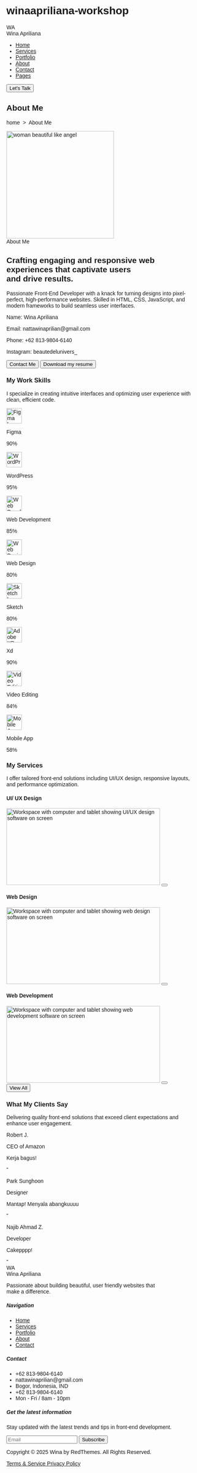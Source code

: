 # winaapriliana-workshop
<html lang="en">
 <head>
  <meta charset="utf-8"/>
  <meta content="width=device-width, initial-scale=1" name="viewport"/>
  <title>
   About Me - Wina
  </title>
  <script src="https://cdn.tailwindcss.com">
  </script>
  <link href="https://cdnjs.cloudflare.com/ajax/libs/font-awesome/5.15.3/css/all.min.css" rel="stylesheet"/>
  <link href="https://fonts.googleapis.com/css2?family=Poppins:wght@400;600&amp;display=swap" rel="stylesheet"/>
  <style>
   body {
      font-family: "Poppins", sans-serif;
    }
  </style>
 </head>
 <body class="bg-[#0a0a14] text-white">
  <nav class="max-w-7xl mx-auto flex items-center justify-between px-4 sm:px-6 lg:px-8 py-3 bg-[#0a0a14] border border-[#3f3f3f] rounded-full mt-4">
   <div class="flex items-center space-x-2">
    <div class="w-8 h-8 rounded-full bg-gradient-to-r from-[#ff5f3d] to-[#ffb86c] flex items-center justify-center text-white font-bold text-lg select-none">
     WA
    </div>
    <span class="text-[#ffb86c] font-semibold text-lg">
     Wina Apriliana
    </span>
   </div>
   <ul class="hidden md:flex space-x-6 text-sm font-medium text-white">
    <li>
     <a class="hover:text-[#ff5f3d]" href="#">
      Home
     </a>
    </li>
    <li>
     <a class="hover:text-[#ff5f3d]" href="#">
      Services
     </a>
    </li>
    <li>
     <a class="hover:text-[#ff5f3d]" href="#">
      Portfolio
     </a>
    </li>
    <li>
     <a class="hover:text-[#ff5f3d]" href="#">
      About
     </a>
    </li>
    <li>
     <a class="hover:text-[#ff5f3d]" href="#">
      Contact
     </a>
    </li>
    <li>
     <a class="hover:text-[#ff5f3d]" href="#">
      Pages
     </a>
    </li>
   </ul>
   <button class="hidden md:block bg-gradient-to-r from-[#ff5f3d] to-[#ffb86c] text-white text-sm font-semibold px-5 py-1 rounded-full hover:brightness-110 transition">
    Let's Talk
   </button>
  </nav>
  <section class="max-w-5xl mx-auto px-4 sm:px-6 lg:px-8 mt-12 text-center">
   <h1 class="text-white text-3xl font-semibold">
    About Me
   </h1>
   <p class="text-gray-400 text-xs mt-2 uppercase tracking-widest">
    home  &gt;  About Me
   </p>
  </section>
  <section class="max-w-5xl mx-auto px-4 sm:px-6 lg:px-8 mt-12 flex flex-col md:flex-row items-center md:items-start gap-10">
   <div class="relative flex-shrink-0">
    <img alt="woman beautiful like angel" class="rounded-full border-4 border-[#ff5f3d]" height="280" src="https://storage.googleapis.com/a1aa/image/04e6f1d8-9963-4f3b-1b20-3f201eadc84b.jpg" width="280"/>
    <div class="absolute -top-6 -left-6 w-12 h-12 rounded-full bg-[#ff5f3d]">
    </div>
    <div class="absolute bottom-0 right-0 w-10 h-10 rounded-full bg-[#ffb86c]">
    </div>
   </div>
   <div class="flex-1 max-w-xl text-left">
    <div>
     <span class="inline-block bg-[#1f1f29] text-xs text-[#ffb86c] font-semibold px-3 py-1 rounded-full mb-3">
      About Me
     </span>
    </div>
    <h2 class="text-white text-xl font-semibold leading-tight mb-3">
     Crafting engaging and responsive web experiences that captivate users and drive results.
    </h2>
    <p class="text-gray-400 text-sm mb-6 leading-relaxed">
     Passionate Front-End Developer with a knack for turning designs into pixel-perfect, high-performance websites. Skilled in HTML, CSS, JavaScript, and modern frameworks to build seamless user interfaces.
    <div class="grid grid-cols-1 sm:grid-cols-2 gap-4 mb-6 text-xs text-gray-400">
     <div class="bg-[#12121a] p-4 rounded-md">
      <p>
       <span class="text-[#ff5f3d] font-semibold">
        Name:
       </span>
       Wina Apriliana
      </p>
      <p>
       <span class="text-[#ff5f3d] font-semibold">
        Email:
       </span>
       nattawinaprilian@gmail.com
      </p>
     </div>
     <div class="bg-[#12121a] p-4 rounded-md">
      <p>
       <span class="text-[#ff5f3d] font-semibold">
        Phone:
       </span>
       ‪+62 813-9804-6140
      </p>
      <p>
       <span class="text-[#ff5f3d] font-semibold">
        Instagram:
       </span>
       beautedelunivers_
      </p>
     </div>
    </div>
    <div class="flex space-x-4">
     <button class="bg-gradient-to-r from-[#ff5f3d] to-[#ffb86c] text-white text-xs font-semibold px-5 py-1 rounded-full hover:brightness-110 transition">
      Contact Me
     </button>
     <button class="border border-[#ff5f3d] text-[#ff5f3d] text-xs font-semibold px-5 py-1 rounded-full hover:bg-[#ff5f3d] hover:text-white transition">
      Download my resume
     </button>
    </div>
   </div>
  </section>
  <section class="max-w-7xl mx-auto px-4 sm:px-6 lg:px-8 mt-20">
   <h3 class="text-center text-white text-xl font-semibold mb-1">
    My Work
    <span class="text-[#ff5f3d]">
     Skills
    </span>
   </h3>
   <p class="text-center text-gray-400 text-sm mb-8 max-w-xl mx-auto">
    I specialize in creating intuitive interfaces and optimizing user experience with clean, efficient code.
   </p>
   <div class="grid grid-cols-2 sm:grid-cols-4 gap-6 max-w-5xl mx-auto">
    <div class="bg-[#12121a] rounded-md p-4 flex flex-col items-center space-y-3">
     <img alt="Figma logo icon in color" height="40" src="https://storage.googleapis.com/a1aa/image/d68edcfd-56d6-4816-9556-c7d6a5773c05.jpg" width="40"/>
     <p class="text-white text-sm font-semibold">
      Figma
     </p>
     <div class="w-full bg-[#1f1f29] rounded-full h-2">
      <div class="bg-gradient-to-r from-[#ff5f3d] to-[#ffb86c] h-2 rounded-full" style="width: 90%">
      </div>
     </div>
     <p class="text-[#ff5f3d] text-xs font-semibold">
      90%
     </p>
    </div>
    <div class="bg-[#12121a] rounded-md p-4 flex flex-col items-center space-y-3">
     <img alt="WordPress logo icon in color" height="40" src="https://storage.googleapis.com/a1aa/image/c15436cc-6517-4fdf-9aae-4e859a482c9d.jpg" width="40"/>
     <p class="text-white text-sm font-semibold">
      WordPress
     </p>
     <div class="w-full bg-[#1f1f29] rounded-full h-2">
      <div class="bg-gradient-to-r from-[#ff5f3d] to-[#ffb86c] h-2 rounded-full" style="width: 95%">
      </div>
     </div>
     <p class="text-[#ff5f3d] text-xs font-semibold">
      95%
     </p>
    </div>
    <div class="bg-[#12121a] rounded-md p-4 flex flex-col items-center space-y-3">
     <img alt="Web Development icon in color" height="40" src="https://storage.googleapis.com/a1aa/image/4ea40928-b41b-40be-c8bc-55d9e3caa493.jpg" width="40"/>
     <p class="text-white text-sm font-semibold">
      Web Development
     </p>
     <div class="w-full bg-[#1f1f29] rounded-full h-2">
      <div class="bg-gradient-to-r from-[#ff5f3d] to-[#ffb86c] h-2 rounded-full" style="width: 85%">
      </div>
     </div>
     <p class="text-[#ff5f3d] text-xs font-semibold">
      85%
     </p>
    </div>
    <div class="bg-[#12121a] rounded-md p-4 flex flex-col items-center space-y-3">
     <img alt="Web Design icon in color" height="40" src="https://storage.googleapis.com/a1aa/image/5d130d15-79a3-42f1-fa56-6e3bd127aac3.jpg" width="40"/>
     <p class="text-white text-sm font-semibold">
      Web Design
     </p>
     <div class="w-full bg-[#1f1f29] rounded-full h-2">
      <div class="bg-gradient-to-r from-[#ff5f3d] to-[#ffb86c] h-2 rounded-full" style="width: 80%">
      </div>
     </div>
     <p class="text-[#ff5f3d] text-xs font-semibold">
      80%
     </p>
    </div>
    <div class="bg-[#12121a] rounded-md p-4 flex flex-col items-center space-y-3">
     <img alt="Sketch logo icon in color" height="40" src="https://storage.googleapis.com/a1aa/image/df34bd5b-5dc0-44c3-74ac-e8409f69be33.jpg" width="40"/>
     <p class="text-white text-sm font-semibold">
      Sketch
     </p>
     <div class="w-full bg-[#1f1f29] rounded-full h-2">
      <div class="bg-gradient-to-r from-[#ff5f3d] to-[#ffb86c] h-2 rounded-full" style="width: 80%">
      </div>
     </div>
     <p class="text-[#ff5f3d] text-xs font-semibold">
      80%
     </p>
    </div>
    <div class="bg-[#12121a] rounded-md p-4 flex flex-col items-center space-y-3">
     <img alt="Adobe XD logo icon in color" height="40" src="https://storage.googleapis.com/a1aa/image/467cb09a-36b9-4e36-ee09-a878ff49ef0b.jpg" width="40"/>
     <p class="text-white text-sm font-semibold">
      Xd
     </p>
     <div class="w-full bg-[#1f1f29] rounded-full h-2">
      <div class="bg-gradient-to-r from-[#ff5f3d] to-[#ffb86c] h-2 rounded-full" style="width: 90%">
      </div>
     </div>
     <p class="text-[#ff5f3d] text-xs font-semibold">
      90%
     </p>
    </div>
    <div class="bg-[#12121a] rounded-md p-4 flex flex-col items-center space-y-3">
     <img alt="Video Editing icon in color" height="40" src="https://storage.googleapis.com/a1aa/image/9782a14d-3a4b-4e09-6880-812b9617f7c8.jpg" width="40"/>
     <p class="text-white text-sm font-semibold">
      Video Editing
     </p>
     <div class="w-full bg-[#1f1f29] rounded-full h-2">
      <div class="bg-gradient-to-r from-[#ff5f3d] to-[#ffb86c] h-2 rounded-full" style="width: 84%">
      </div>
     </div>
     <p class="text-[#ff5f3d] text-xs font-semibold">
      84%
     </p>
    </div>
    <div class="bg-[#12121a] rounded-md p-4 flex flex-col items-center space-y-3">
     <img alt="Mobile App icon in color" height="40" src="https://storage.googleapis.com/a1aa/image/119b488e-1a60-436c-fd20-0d3b9ad55cc6.jpg" width="40"/>
     <p class="text-white text-sm font-semibold">
      Mobile App
     </p>
     <div class="w-full bg-[#1f1f29] rounded-full h-2">
      <div class="bg-gradient-to-r from-[#ff5f3d] to-[#ffb86c] h-2 rounded-full" style="width: 58%">
      </div>
     </div>
     <p class="text-[#ff5f3d] text-xs font-semibold">
      58%
     </p>
    </div>
   </div>
  </section>
  <section class="max-w-7xl mx-auto px-4 sm:px-6 lg:px-8 mt-20">
   <h3 class="text-center text-white text-xl font-semibold mb-1">
    My
    <span class="text-[#ff5f3d]">
     Services
    </span>
   </h3>
   <p class="text-center text-gray-400 text-sm mb-8 max-w-xl mx-auto">
    I offer tailored front-end solutions including UI/UX design, responsive layouts, and performance optimization.
   </p>
   <div class="grid grid-cols-1 sm:grid-cols-3 gap-6 max-w-5xl mx-auto">
    <div class="bg-[#12121a] rounded-md p-3">
     <h4 class="text-white text-sm font-semibold mb-2">
      UI/ UX Design
     </h4>
     <div class="relative rounded-md overflow-hidden">
      <img alt="Workspace with computer and tablet showing UI/UX design software on screen" class="w-full h-40 object-cover rounded-md" height="200" src="https://storage.googleapis.com/a1aa/image/aed658f6-3f81-4456-3c47-054904d32d90.jpg" width="400"/>
      <button aria-label="Next UI/UX Design service" class="absolute bottom-3 right-3 bg-gradient-to-r from-[#ff5f3d] to-[#ffb86c] w-8 h-8 rounded-full flex items-center justify-center text-white text-xs hover:brightness-110 transition">
       <i class="fas fa-arrow-right">
       </i>
      </button>
     </div>
    </div>
    <div class="bg-[#12121a] rounded-md p-3">
     <h4 class="text-white text-sm font-semibold mb-2">
      Web Design
     </h4>
     <div class="relative rounded-md overflow-hidden">
      <img alt="Workspace with computer and tablet showing web design software on screen" class="w-full h-40 object-cover rounded-md" height="200" src="https://storage.googleapis.com/a1aa/image/b38d0f37-6611-4979-9025-16f02c9947f2.jpg" width="400"/>
      <button aria-label="Next Web Design service" class="absolute bottom-3 right-3 bg-gradient-to-r from-[#ff5f3d] to-[#ffb86c] w-8 h-8 rounded-full flex items-center justify-center text-white text-xs hover:brightness-110 transition">
       <i class="fas fa-arrow-right">
       </i>
      </button>
     </div>
    </div>
    <div class="bg-[#12121a] rounded-md p-3">
     <h4 class="text-white text-sm font-semibold mb-2">
      Web Development
     </h4>
     <div class="relative rounded-md overflow-hidden">
      <img alt="Workspace with computer and tablet showing web development software on screen" class="w-full h-40 object-cover rounded-md" height="200" src="https://storage.googleapis.com/a1aa/image/56b3ed85-bea7-4f63-9750-8f4e2a11fd97.jpg" width="400"/>
      <button aria-label="Next Web Development service" class="absolute bottom-3 right-3 bg-gradient-to-r from-[#ff5f3d] to-[#ffb86c] w-8 h-8 rounded-full flex items-center justify-center text-white text-xs hover:brightness-110 transition">
       <i class="fas fa-arrow-right">
       </i>
      </button>
     </div>
    </div>
   </div>
   <div class="flex justify-center mt-6">
    <button class="bg-gradient-to-r from-[#ff5f3d] to-[#ffb86c] text-white text-xs font-semibold px-6 py-1 rounded-full hover:brightness-110 transition">
     View All
    </button>
   </div>
  </section>
  <section class="max-w-7xl mx-auto px-4 sm:px-6 lg:px-8 mt-20">
   <h3 class="text-center text-white text-xl font-semibold mb-1">
    What My
    <span class="text-[#ff5f3d]">
     Clients Say
    </span>
   </h3>
   <p class="text-center text-gray-400 text-sm mb-8 max-w-xl mx-auto">
    Delivering quality front-end solutions that exceed client expectations and enhance user engagement.
   </p>
   <div class="grid grid-cols-1 md:grid-cols-3 gap-6 max-w-5xl mx-auto">
    <div class="bg-[#12121a] rounded-md p-6 space-y-4">
     <div class="flex items-center space-x-3">
      <div class="flex space-x-1 text-[#ff5f3d] text-xs">
       <i class="fas fa-star">
       </i>
       <i class="fas fa-star">
       </i>
       <i class="fas fa-star">
       </i>
       <i class="fas fa-star">
       </i>
       <i class="fas fa-star">
       </i>
      </div>
      <div>
       <p class="text-white text-sm font-semibold">
        Robert J.
       </p>
       <p class="text-gray-400 text-xs">
        CEO of Amazon
       </p>
      </div>
     </div>
     <p class="text-gray-400 text-xs leading-relaxed">
      Kerja bagus!
     </p>
     <div class="text-[#ff5f3d] text-2xl leading-none">
      “
     </div>
    </div>
    <!-- Client 2 -->
    <div class="bg-[#12121a] rounded-md p-6 space-y-4">
     <div class="flex items-center space-x-3">
      <div class="flex space-x-1 text-[#ff5f3d] text-xs">
       <i class="fas fa-star">
       </i>
       <i class="fas fa-star">
       </i>
       <i class="fas fa-star">
       </i>
       <i class="fas fa-star">
       </i>
       <i class="fas fa-star">
       </i>
      </div>
      <div>
       <p class="text-white text-sm font-semibold">
        Park Sunghoon
       </p>
       <p class="text-gray-400 text-xs">
        Designer
       </p>
      </div>
     </div>
     <p class="text-gray-400 text-xs leading-relaxed">
      Mantap! Menyala abangkuuuu
     </p>
     <div class="text-[#ff5f3d] text-2xl leading-none">
      “
     </div>
    </div>
    <!-- Client 3 -->
    <div class="bg-[#12121a] rounded-md p-6 space-y-4">
     <div class="flex items-center space-x-3">
      <div class="flex space-x-1 text-[#ff5f3d] text-xs">
       <i class="fas fa-star">
       </i>
       <i class="fas fa-star">
       </i>
       <i class="fas fa-star">
       </i>
       <i class="fas fa-star">
       </i>
       <i class="fas fa-star">
       </i>
      </div>
      <div>
       <p class="text-white text-sm font-semibold">
        Najib Ahmad Z.
       </p>
       <p class="text-gray-400 text-xs">
        Developer
       </p>
      </div>
     </div>
     <p class="text-gray-400 text-xs leading-relaxed">
      Cakepppp!
     </p>
     <div class="text-[#ff5f3d] text-2xl leading-none">
      “
     </div>
    </div>
   </div>
  </section>
  <!-- Footer -->
  <footer class="bg-[#0a0a14] mt-20 border-t border-[#3f3f3f] py-10">
   <div class="max-w-7xl mx-auto px-4 sm:px-6 lg:px-8 grid grid-cols-1 md:grid-cols-4 gap-10 text-xs text-gray-400">
    <div>
     <div class="flex items-center space-x-2 mb-4">
      <div class="w-8 h-8 rounded-full bg-gradient-to-r from-[#ff5f3d] to-[#ffb86c] flex items-center justify-center text-white font-bold text-lg select-none">
       WA
      </div>
      <span class="text-[#ffb86c] font-semibold text-sm">
       Wina Apriliana
      </span>
     </div>
     <p>
      Passionate about building beautiful, user friendly websites that make a difference.
     </p>
    </div>
    <div>
     <h5 class="text-white font-semibold mb-4">
      Navigation
     </h5>
     <ul class="space-y-2">
      <li>
       <a class="hover:text-[#ff5f3d]" href="#">
        Home
       </a>
      </li>
      <li>
       <a class="hover:text-[#ff5f3d]" href="#">
        Services
       </a>
      </li>
      <li>
       <a class="hover:text-[#ff5f3d]" href="#">
        Portfolio
       </a>
      </li>
      <li>
       <a class="hover:text-[#ff5f3d]" href="#">
        About
       </a>
      </li>
      <li>
       <a class="hover:text-[#ff5f3d]" href="#">
        Contact
       </a>
      </li>
     </ul>
    </div>
    <div>
     <h5 class="text-white font-semibold mb-4">
      Contact
     </h5>
     <ul class="space-y-2">
      <li>
       +62 813-9804-6140
      </li>
      <li>
       nattawinaprilian@gmail.com
      </li>
      <li>
       Bogor, Indonesia, IND
      </li>
      <li>
       +62 813-9804-6140
      </li>
      <li>
       Mon - Fri / 8am - 10pm
      </li>
     </ul>
    </div>
    <div>
     <h5 class="text-white font-semibold mb-4">
      Get the latest information
     </h5>
     <p class="mb-4">
      Stay updated with the latest trends and tips in front-end development.
     </p>
     <form class="flex space-x-2">
      <input class="flex-1 rounded-md bg-[#12121a] border border-[#3f3f3f] px-3 py-2 text-xs text-white placeholder-gray-500 focus:outline-none focus:ring-2 focus:ring-[#ff5f3d]" placeholder="Email" required="" type="email"/>
      <button class="bg-gradient-to-r from-[#ff5f3d] to-[#ffb86c] px-4 py-2 rounded-md text-white text-xs font-semibold hover:brightness-110 transition" type="submit">
       Subscribe
      </button>
     </form>
     <div class="flex space-x-4 mt-4 text-[#ff5f3d] text-sm">
      <a aria-label="Facebook" class="hover:text-[#ffb86c]" href="#">
       <i class="fab fa-facebook-f">
       </i>
      </a>
      <a aria-label="Twitter" class="hover:text-[#ffb86c]" href="#">
       <i class="fab fa-twitter">
       </i>
      </a>
      <a aria-label="Instagram" class="hover:text-[#ffb86c]" href="#">
       <i class="fab fa-instagram">
       </i>
      </a>
      <a aria-label="LinkedIn" class="hover:text-[#ffb86c]" href="#">
       <i class="fab fa-linkedin-in">
       </i>
      </a>
     </div>
    </div>
   </div>
   <div class="mt-10 border-t border-[#3f3f3f] pt-4 text-center text-gray-500 text-xs max-w-7xl mx-auto px-4 sm:px-6 lg:px-8 flex flex-col md:flex-row justify-between">
    <p>
     Copyright © 2025 Wina by RedThemes. All Rights Reserved.
    </p>
    <div class="space-x-4 mt-2 md:mt-0">
     <a class="hover:text-[#ff5f3d]" href="#">
      Terms &amp; Service
     </a>
     <a class="hover:text-[#ff5f3d]" href="#">
      Privacy Policy
     </a>
    </div>
   </div>
  </footer>
 </body>
</html>